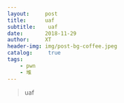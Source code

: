 ```yaml
---
layout:     post
title:      uaf
subtitle:    uaf
date:       2018-11-29
author:     XT
header-img: img/post-bg-coffee.jpeg
catalog: 	 true
tags:
    - pwn
    - 堆
---
```



> uaf



